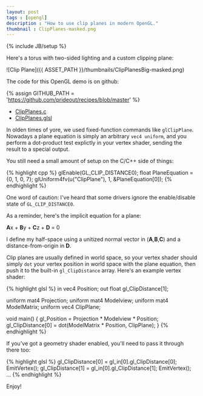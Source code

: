```yaml
---
layout: post
tags : [opengl]
description : "How to use clip planes in modern OpenGL."
thumbnail : ClipPlanes-masked.png
---
```

{% include JB/setup %}

Here's a torus with two-sided lighting and a custom clipping plane:

![Clip Plane]({{ ASSET_PATH }}/thumbnails/ClipPlanesBig-masked.png)

The code for this OpenGL demo is on github:

{% assign GITHUB_PATH = 'https://github.com/prideout/recipes/blob/master' %}

*   [ClipPlanes.c]({{GITHUB_PATH}}/demo-ClipPlanes.c)
*   [ClipPlanes.glsl]({{GITHUB_PATH}}/demo-ClipPlanes.glsl)

In olden times of yore, we used fixed-function commands like `glClipPlane`.  Nowadays a plane equation is simply an arbitrary `vec4 uniform`, and you perform a dot-product test explictly in your vertex shader, sending the result to a special output.

You still need a small amount of setup on the C/C++ side of things:

{% highlight cpp %}
glEnable(GL_CLIP_DISTANCE0);
float PlaneEquation = {0, 1, 0, 7};
glUniform4fv(u("ClipPlane"), 1, &PlaneEquation[0]);
{% endhighlight %}

One word of caution: I've heard that some drivers ignore the enable/disable state of `GL_CLIP_DISTANCE0`.

As a reminder, here's the implicit equation for a plane:

**A**x + **B**y + **C**z + **D** = 0

I define my half-space using a unitized normal vector in (**A**,**B**,**C**) and a distance-from-origin in **D**.

Clip planes are usually defined in world space, so your vertex shader should simply `dot` your vertex position in world space with the plane equation, then push it to the built-in `gl_ClipDistance` array.  Here's an example vertex shader:

{% highlight glsl %}
in vec4 Position;
out float gl_ClipDistance[1];

uniform mat4 Projection;
uniform mat4 Modelview;
uniform mat4 ModelMatrix;
uniform vec4 ClipPlane;

void main()
{
    gl_Position = Projection * Modelview * Position;
    gl_ClipDistance[0] = dot(ModelMatrix * Position, ClipPlane);
}
{% endhighlight %}

If you've got a geometry shader enabled, you'll need to pass it through there too:

{% highlight glsl %}
gl_ClipDistance[0] = gl_in[0].gl_ClipDistance[0];
EmitVertex();
gl_ClipDistance[1] = gl_in[0].gl_ClipDistance[1];
EmitVertex();
...
{% endhighlight %}

Enjoy!